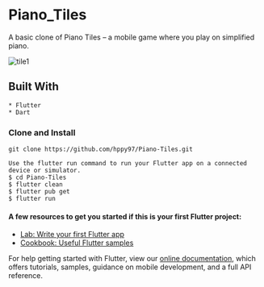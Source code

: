 # Piano_Tiles

A basic clone of Piano Tiles – a mobile game where you play on simplified piano.

![tile1](https://user-images.githubusercontent.com/41753714/103411421-dc1c8900-4b95-11eb-9c15-f42b7e27e974.PNG)


## Built With
```
* Flutter
* Dart
```
### Clone and Install
```
git clone https://github.com/hppy97/Piano-Tiles.git

Use the flutter run command to run your Flutter app on a connected device or simulator.
$ cd Piano-Tiles
$ flutter clean
$ flutter pub get
$ flutter run
```
#### A few resources to get you started if this is your first Flutter project:

- [Lab: Write your first Flutter app](https://flutter.dev/docs/get-started/codelab)
- [Cookbook: Useful Flutter samples](https://flutter.dev/docs/cookbook)

For help getting started with Flutter, view our
[online documentation](https://flutter.dev/docs), which offers tutorials,
samples, guidance on mobile development, and a full API reference.
